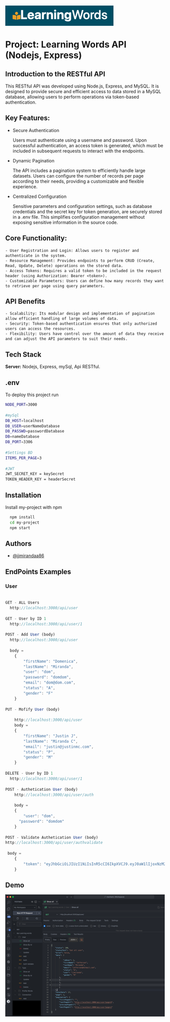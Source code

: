 ![Logo](https://github.com/jjmirandaa86/learningwords-api/blob/main/img/logo.png)

# Project: Learning Words API (Nodejs, Express)

## Introduction to the RESTful API

This RESTful API was developed using Node.js, Express, and MySQL. It is designed to provide secure and efficient access to data stored in a MySQL database, allowing users to perform operations via token-based authentication.

## Key Features:

- Secure Authentication

  Users must authenticate using a username and password.
  Upon successful authentication, an access token is generated, which must be included in subsequent requests to interact with the endpoints.

- Dynamic Pagination

  The API includes a pagination system to efficiently handle large datasets.
  Users can configure the number of records per page according to their needs, providing a customizable and flexible experience.

- Centralized Configuration

  Sensitive parameters and configuration settings, such as database credentials and the secret key for token generation, are securely stored in a .env file. This simplifies configuration management without exposing sensitive information in the source code.

## Core Functionality:

    - User Registration and Login: Allows users to register and authenticate in the system.
    - Resource Management: Provides endpoints to perform CRUD (Create, Read, Update, Delete) operations on the stored data.
    - Access Tokens: Requires a valid token to be included in the request header (using Authorization: Bearer <token>).
    - Customizable Parameters: Users can define how many records they want to retrieve per page using query parameters.

## API Benefits

    - Scalability: Its modular design and implementation of pagination allow efficient handling of large volumes of data.
    - Security: Token-based authentication ensures that only authorized users can access the resources.
    - Flexibility: Users have control over the amount of data they receive and can adjust the API parameters to suit their needs.

## Tech Stack

**Server:** Nodejs, Express, mySql, Api RESTful.

## .env

To deploy this project run

```bash
NODE_PORT=3000

#mySql
DB_HOST=localhost
DB_USER=userNameDatabase
DB_PASSWD=passwordDatabase
DB=nameDatabase
DB_PORT=3306

#Settings BD
ITEMS_PER_PAGE=3

#JWT
JWT_SECRET_KEY = keySecret
TOKEN_HEADER_KEY = headerSecret

```

## Installation

Install my-project with npm

```bash
  npm install
  cd my-project
  npm start
```

## Authors

- [@jjmirandaa86](https://www.acertijo.dev)

## EndPoints Examples

### User

```javascript

GET - ALL Users
  http://localhost:3000/api/user

GET - User by ID 1
  http://localhost:3000/api/user/1

POST - Add User (body)
  http://localhost:3000/api/user

  body =
    {
        "firstName": "Domenica",
        "lastName": "Miranda",
        "user": "dom",
        "password": "domdom",
        "email": "dom@dom.com",
        "status": "A",
        "gender": "F"
    }

PUT - Mofify User (body)

    http://localhost:3000/api/user
    body =
    {
        "firstName": "Justin J",
        "lastName": "Miranda C",
        "email": "justin@justinmc.com",
        "status": "P",
        "gender": "M"
    }

DELETE - User by ID 1
  http://localhost:3000/api/user/1

POST - Authetication User (body)
    http://localhost:3000/api/user/auth

    body =
    {
        "user": "dom",
	  "password": "domdom"
    }

POST - Validate Authetication User (body)
http://localhost:3000/api/user/authvalidate

 body =
    {
        "token": "eyJhbGciOiJIUzI1NiIsInR5cCI6IkpXVCJ9.eyJ0aW1lIjoxNzM2MTU3MjQyMTYzLCJ1c2VySWQiOiJkb20iLCJpYXQiOjE3MzYxNTcyNDJ9.gH1_usDqMOYrgebshK4IeJ0WoGadxU4gqoXi6mmTxPw"
    }

```

## Demo

![Demo](https://github.com/jjmirandaa86/learningwords-api/blob/main/img/img-vsc-api.png)
